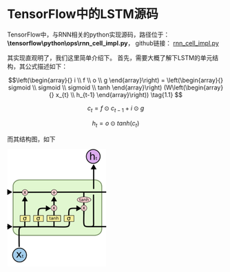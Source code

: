 # TensorFlow中的LSTM源码

TensorFlow中，与RNN相关的python实现源码，路径位于：
**\tensorflow\python\ops\rnn_cell_impl.py**， github链接： [rnn_cell_impl.py](https://github.com/tensorflow/tensorflow/blob/master/tensorflow/python/ops/rnn_cell_impl.py)

其实现直观明了，我们这里简单介绍下。
首先，需要大概了解下LSTM的单元结构，其公式描述如下：

$$\left(\begin{array}{}
		i \\ 
		f \\
        o \\
        g
	\end{array}\right) =
    \left(\begin{array}{}
		sigmoid \\ 
		sigmoid \\
        sigmoid \\
        tanh
	\end{array}\right) (W\left(\begin{array}{}
		x_{t} \\ 
		h_{t-1} 
	\end{array}\right))
\tag{1.1}
$$

$$
c_t = f \odot c_{t-1}+ i \odot g
\tag{1.2}
$$

$$
h_t =  o \odot tanh(c_t)
\tag{1.3}
$$

而其结构图，如下

![lstm_cell][lstm_cell]






[lstm_cell]: ./imgs/lstm_cell.png
